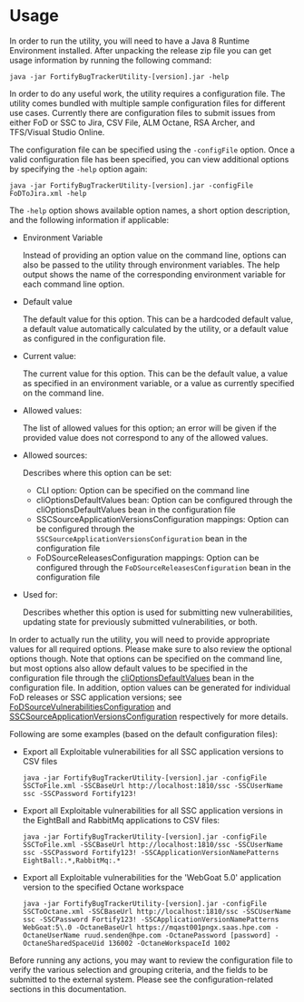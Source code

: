 # Usage
In order to run the utility, you will need to have a Java 8 Runtime Environment installed. After unpacking the release zip file you can get usage information by running the following command:

`java -jar FortifyBugTrackerUtility-[version].jar -help`

In order to do any useful work, the utility requires a configuration file. The utility comes bundled with multiple sample configuration files for different use cases. Currently there are configuration files to submit issues from either FoD or SSC to Jira, CSV File, ALM Octane, RSA Archer, and TFS/Visual Studio Online. 

The configuration file can be specified using the `-configFile` option. Once a valid configuration file has been specified,
you can view additional options by specifying the `-help` option again:

`java -jar FortifyBugTrackerUtility-[version].jar -configFile FoDToJira.xml -help`

The `-help` option shows available option names, a short option description, and the following information if applicable:

* Environment Variable

    Instead of providing an option value on the command line, options can also be passed
    to the utility through environment variables. The help output shows the name of the
    corresponding environment variable for each command line option. 

* Default value

    The default value for this option. This can be a hardcoded default value, a default
    value automatically calculated by the utility, or a default value as configured in
    the configuration file.
    
* Current value:

	The current value for this option. This can be the default value, a value as specified 
	in an environment variable, or a value as currently specified on the command line.

* Allowed values:  

	The list of allowed values for this option; an error will be given if the provided value
	does not correspond to any of the allowed values.
	
* Allowed sources: 

    Describes where this option can be set:
    
    * CLI option: Option can be specified on the command line
    * cliOptionsDefaultValues bean: Option can be configured through the cliOptionsDefaultValues bean
      in the configuration file
    * SSCSourceApplicationVersionsConfiguration mappings: Option can be configured
      through the `SSCSourceApplicationVersionsConfiguration` bean in the configuration file
    * FoDSourceReleasesConfiguration mappings: Option can be configured
      through the `FoDSourceReleasesConfiguration` bean in the configuration file

* Used for:      

    Describes whether this option is used for submitting new vulnerabilities, updating state for
    previously submitted vulnerabilities, or both.
 

In order to actually run the utility, you will need to provide appropriate values for all required options. Please make sure to also
review the optional options though. Note that options can be specified on the command line, but most options also allow default
values to be specified in the configuration file through the [cliOptionsDefaultValues](config-cliOptionsDefaultValues.html) bean in the
configuration file. In addition, option values can be generated for individual FoD releases or SSC application versions; see
[FoDSourceVulnerabilitiesConfiguration](config-FoDSourceVulnerabilitiesConfiguration.html) and 
[SSCSourceApplicationVersionsConfiguration](config-SSCSourceApplicationVersionsConfiguration.html) respectively for more details.

Following are some examples (based on the default configuration files):

- Export all Exploitable vulnerabilities for all SSC application versions to CSV files

    `java -jar FortifyBugTrackerUtility-[version].jar -configFile SSCToFile.xml -SSCBaseUrl http://localhost:1810/ssc -SSCUserName ssc -SSCPassword Fortify123!`

- Export all Exploitable vulnerabilities for all SSC application versions in the EightBall and RabbitMq applications to CSV files:

    `java -jar FortifyBugTrackerUtility-[version].jar -configFile SSCToFile.xml -SSCBaseUrl http://localhost:1810/ssc -SSCUserName ssc -SSCPassword Fortify123! -SSCApplicationVersionNamePatterns EightBall:.*,RabbitMq:.*`

- Export all Exploitable vulnerabilities for the 'WebGoat 5.0' application version to the specified Octane workspace

    `java -jar FortifyBugTrackerUtility-[version].jar -configFile SSCToOctane.xml -SSCBaseUrl http://localhost:1810/ssc -SSCUserName ssc -SSCPassword Fortify123! -SSCApplicationVersionNamePatterns WebGoat:5\.0 -OctaneBaseUrl https://mqast001pngx.saas.hpe.com -OctaneUserName ruud.senden@hpe.com -OctanePassword [password] -OctaneSharedSpaceUid 136002 -OctaneWorkspaceId 1002`


Before running any actions, you may want to review the configuration file to verify the various selection and grouping
criteria, and the fields to be submitted to the external system. Please see the configuration-related sections in this documentation.